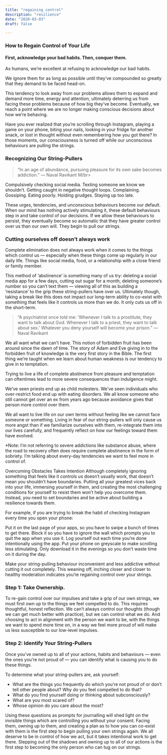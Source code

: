 ```yaml
---
title: "regaining control"
description: "resilience"
date: "2020-03-03"
draft: false

---
```

### How to Regain Control of Your Life
#### First, acknowledge your bad habits. Then, conquer them.

As humans, we’re excellent at refusing to acknowledge our bad habits.

We ignore them for as long as possible until they’ve compounded so greatly that they demand to be faced head-on.

This tendency to look away from our problems allows them to expand and demand more time, energy and attention, ultimately deterring us from facing these problems because of how big they’ve become. Eventually, we reach a point where we are no longer making conscious decisions about how we’re behaving.

Have you ever realized that you’re scrolling through Instagram, playing a game on your phone, biting your nails, looking in your fridge for another snack, or lost in thought without even remembering how you got there?
In those moments, our consciousness is turned off while our unconscious behaviours are pulling the strings.

### Recognizing Our String-Pullers
>“In an age of abundance, pursuing pleasure for its own sake becomes addiction.” — Naval Ravikant M/br>

Compulsively checking social media. Texting someone we know we shouldn’t. Getting caught in negative thought loops. Complaining. Gossiping. Eating poorly. Holding grudges. Staying up too late.

These urges, tendencies, and unconscious behaviours become our default. When our mind has nothing actively stimulating it, these default behaviours step in and take control of our decisions. If we allow these behaviours to persist, they eventually become so automatic that they have greater control over us than our own will. They begin to pull our strings.

### Cutting ourselves off doesn’t always work
Complete elimination does not always work when it comes to the things which control us — especially when these things come up regularly in our daily life. Things like social media, food, or a relationship with a close friend or family member.

This method of ‘abstinence’ is something many of us try: deleting a social media app for a few days, cutting out sugar for a month, deleting someone’s number so you can’t text them — viewing all of this as building a ‘resistance’ to the grip these string-pullers have over us. Ultimately though, taking a break like this does not impact our long-term ability to co-exist with something that feels like it controls us more than we do. It only cuts us off in the short-term.

>“A psychiatrist once told me: ‘Whenever I talk to a prostitute, they want to talk about God. Whenever I talk to a priest, they want to talk about sex.’
Whatever you deny yourself will become your prison.”
— Naval Ravikant </br>

We all want what we can’t have. This notion of forbidden fruit has been around since the dawn of time. The story of Adam and Eve giving in to the forbidden fruit of knowledge is the very first story in the Bible. The first thing we’re taught when we learn about human weakness is our tendency to give in to temptation.

Trying to live a life of complete abstinence from pleasure and temptation can oftentimes lead to more severe consequences than indulgence might.

We’ve seen priests end up as child molesters. We’ve seen individuals who over-restrict food end up with eating disorders. We all know someone who still cannot get over an ex from years ago because avoidance gives that person more control over them.

We all want to live life on our own terms without feeling like we cannot face someone or something. Living in fear of our string-pullers will only cause us more angst than if we familiarize ourselves with them, re-integrate them into our lives carefully, and frequently reflect on how our feelings toward them have evolved.

*Note: I’m not referring to severe addictions like substance abuse, where the road to recovery often does require complete abstinence in the form of sobriety. I’m talking about every-day tendencies we want to feel more in control of.

Overcoming Obstacles Takes Intention
Although completely ignoring something that feels like it controls us doesn’t usually work, that doesn’t mean you shouldn’t have boundaries. Putting all your greatest vices back into your life, immersing yourself in them, and creating the most challenging conditions for yourself to resist them won’t help you overcome them. Instead, you need to set boundaries and be active about building a resilience towards them.

For example, if you are trying to break the habit of checking Instagram every time you open your phone:

Put it on the last page of your apps, so you have to swipe a bunch of times to get there. Block it so you have to ignore the wall which prompts you to quit the app when you use it. Log yourself out each time you’re done intentionally using the app. Put your phone on greyscale to make scrolling less stimulating. Only download it in the evenings so you don’t waste time on it during the day.

Make your string-pulling behaviour inconvenient and less addictive without cutting it out completely. This weaning off, inching closer and closer to healthy moderation indicates you’re regaining control over your strings.

### Step 1: Take Ownership.
To re-gain control over our impulses and take a grip of our own strings, we must first own up to the things we feel compelled to do. This requires thoughtful, honest reflection. We can’t always control our thoughts (though we can get much better with practice), but we can control what we do. And choosing to act in alignment with the person we want to be, with the things we want to spend more time on, in a way we feel more proud of will make us less susceptible to our low-level impulses.

### Step 2: Identify Your String-Pullers
Once you’ve owned up to all of your actions, habits and behaviours — even the ones you’re not proud of — you can identify what is causing you to do these things.

To determine what your string-pullers are, ask yourself:

- What are the things you frequently do which you’re not proud of or don’t tell other people about? Why do you feel compelled to do that?
- What do you find yourself doing or thinking about subconsciously?
- What are you most scared of?
- Whose opinion do you care about the most?

Using these questions as prompts for journalling will shed light on the invisible things which are controlling you without your consent. Facing them, owning up to them, and creating a plan as to how you can co-exist with them is the first step to begin pulling your own strings again. We all deserve to be in control of how we act, but it takes intentional work to get there. Stepping out of the shadows and owning up to all of our actions is the first step to becoming the only person who can tug on our strings.

